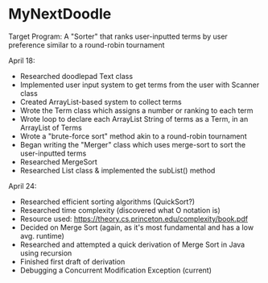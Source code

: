 # MyNextDoodle

Target Program: A "Sorter" that ranks user-inputted terms by user preference similar to a round-robin tournament

April 18: 
- Researched doodlepad Text class
- Implemented user input system to get terms from the user with Scanner class
- Created ArrayList-based system to collect terms
- Wrote the Term class which assigns a number or ranking to each term
- Wrote loop to declare each ArrayList String of terms as a Term, in an ArrayList of Terms
- Wrote a "brute-force sort" method akin to a round-robin tournament 
- Began writing the "Merger" class which uses merge-sort to sort the user-inputted terms
- Researched MergeSort
- Researched List class & implemented the subList() method

April 24:
- Researched efficient sorting algorithms (QuickSort?)
- Researched time complexity (discovered what O notation is)
- Resource used: https://theory.cs.princeton.edu/complexity/book.pdf
- Decided on Merge Sort (again, as it's most fundamental and has a low avg. runtime)
- Researched and attempted a quick derivation of Merge Sort in Java using recursion
- Finished first draft of derivation
- Debugging a Concurrent Modification Exception (current)
